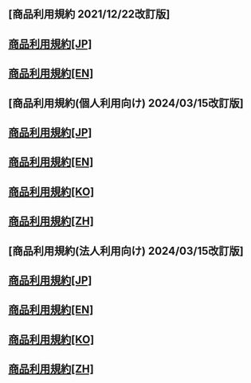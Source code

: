 ## [商品利用規約 2021/12/22改訂版]

## [商品利用規約[JP]](https://serieindustry.com/tou/v20211222_vn3_ja.pdf)

## [商品利用規約[EN]](https://serieindustry.com/tou/v20211222_vn3_en.pdf)

## [商品利用規約(個人利用向け) 2024/03/15改訂版]

## [商品利用規約[JP]](https://serieindustry.com/tou/v20240315_vn3_ja.pdf)

## [商品利用規約[EN]](https://serieindustry.com/tou/v20240315_vn3_en.pdf)

## [商品利用規約[KO]](https://serieindustry.com/tou/v20240315_vn3_ko.pdf)

## [商品利用規約[ZH]](https://serieindustry.com/tou/v20240315_vn3_zh.pdf)

## [商品利用規約(法人利用向け) 2024/03/15改訂版]

## [商品利用規約[JP]](https://serieindustry.com/tou/v20240315C_vn3_ja.pdf)

## [商品利用規約[EN]](https://serieindustry.com/tou/v20240315C_vn3_en.pdf)

## [商品利用規約[KO]](https://serieindustry.com/tou/v20240315C_vn3_ko.pdf)

## [商品利用規約[ZH]](https://serieindustry.com/tou/v20240315C_vn3_zh.pdf)